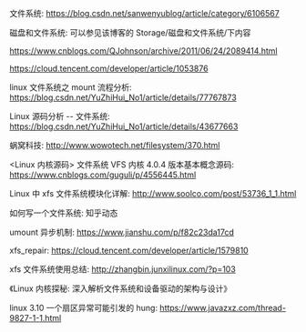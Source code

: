 文件系统: https://blog.csdn.net/sanwenyublog/article/category/6106567

磁盘和文件系统: 可以参见该博客的 Storage/磁盘和文件系统/下内容

https://www.cnblogs.com/QJohnson/archive/2011/06/24/2089414.html

https://cloud.tencent.com/developer/article/1053876

linux 文件系统之 mount 流程分析: https://blog.csdn.net/YuZhiHui_No1/article/details/77767873

Linux 源码分析 -- 文件系统: https://blog.csdn.net/YuZhiHui_No1/article/details/43677663

蜗窝科技: http://www.wowotech.net/filesystem/370.html

<Linux 内核源码> 文件系统 VFS 内核 4.0.4 版本基本概念源码: https://www.cnblogs.com/guguli/p/4556445.html

Linux 中 xfs 文件系统模块化详解: http://www.soolco.com/post/53736_1_1.html

如何写一个文件系统: 知乎动态

umount 异步机制: https://www.jianshu.com/p/f82c23da17cd


xfs_repair: https://cloud.tencent.com/developer/article/1579810

xfs 文件系统使用总结: http://zhangbin.junxilinux.com/?p=103


《Linux 内核探秘: 深入解析文件系统和设备驱动的架构与设计》


linux 3.10 一个扇区异常可能引发的 hung: https://www.javazxz.com/thread-9827-1-1.html